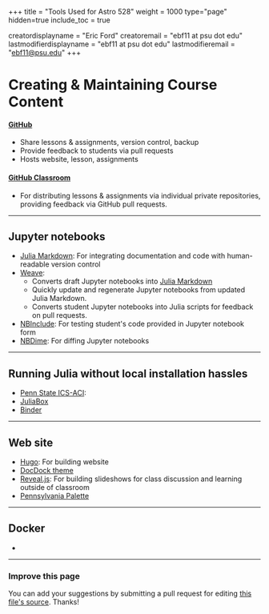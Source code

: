+++
title = "Tools Used for Astro 528"
weight = 1000
type="page"
hidden=true
include_toc = true

creatordisplayname = "Eric Ford"
creatoremail = "ebf11 at psu dot edu"
lastmodifierdisplayname = "ebf11 at psu dot edu"
lastmodifieremail = "ebf11@psu.edu"
+++

# Creating & Maintaining Course Content

#### [GitHub](https://github.com/PsuAstro528)

- Share lessons & assignments, version control, backup
- Provide feedback to students via pull requests
- Hosts website, lesson, assignments


#### [GitHub Classroom](https://classroom.github.com/)

- For distributing lessons & assignments via individual private repositories, providing feedback via GitHub pull requests.

---
## Jupyter notebooks

- [Julia Markdown](https://docs.julialang.org/en/latest/stdlib/Markdown/): For integrating documentation and code with human-readable version control 
- [Weave](https://github.com/mpastell/Weave.jl): 
   + Converts draft Jupyter notebooks into [Julia Markdown](https://docs.julialang.org/en/latest/stdlib/Markdown/)
   + Quickly update and regenerate Jupyter notebooks from updated Julia Markdown.
   + Converts student Jupyter notebooks into Julia scripts for feedback on pull requests.
- [NBInclude](https://github.com/stevengj/NBInclude.jl): For testing student's code provided in Jupyter notebook form
- [NBDime](https://github.com/jupyter/nbdime#installation): For diffing Jupyter notebooks

---
## Running Julia without local installation hassles

- [Penn State ICS-ACI](http://portal.aci.ics.psu.edu/):  
- [JuliaBox](https://juliabox.com/)
- [Binder](https://mybinder.org)

---
## Web site

- [Hugo](https://gohugo.io/): For building website
- [DocDock theme](https://github.com/vjeantet/hugo-theme-docdock)
- [Reveal.js](https://github.com/hakimel/reveal.js/):  For building slideshows for class discussion and learning outside of classroom
- [Pennsylvania Palette](https://sites.psu.edu/liberalartscommunications/visual-identity/colors/)
---
## Docker

- 

---

### Improve this page
You can add your suggestions by submitting a pull request for editing [this file's source](https://github.com/PsuAstro528/Spring2019-website-src/blob/master/content/tools_used/_index.md).  Thanks!


